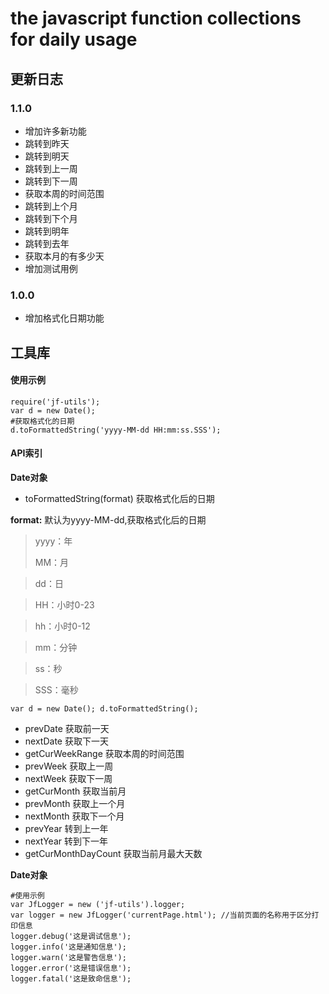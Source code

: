 # the javascript function collections for daily usage

## 更新日志

### 1.1.0

* 增加许多新功能
 * 跳转到昨天
 * 跳转到明天
 * 跳转到上一周
 * 跳转到下一周
 * 获取本周的时间范围
 * 跳转到上个月
 * 跳转到下个月
 * 跳转到明年
 * 跳转到去年
 * 获取本月的有多少天
* 增加测试用例

### 1.0.0

* 增加格式化日期功能

## 工具库

#### 使用示例

    require('jf-utils');
    var d = new Date();
    #获取格式化的日期
    d.toFormattedString('yyyy-MM-dd HH:mm:ss.SSS');

#### API索引

**Date对象**

* toFormattedString(format) 获取格式化后的日期

**format:** 默认为yyyy-MM-dd,获取格式化后的日期

>yyyy：年
>
>MM：月

>dd：日

>HH：小时0-23

>hh：小时0-12

>mm：分钟

>ss：秒

>SSS：毫秒

``var d = new Date();
d.toFormattedString();``

* prevDate 获取前一天
* nextDate 获取下一天
* getCurWeekRange 获取本周的时间范围
* prevWeek 获取上一周
* nextWeek 获取下一周
* getCurMonth 获取当前月
* prevMonth 获取上一个月
* nextMonth 获取下一个月
* prevYear 转到上一年
* nextYear 转到下一年
* getCurMonthDayCount 获取当前月最大天数

**Date对象**

    #使用示例
    var JfLogger = new ('jf-utils').logger;
    var logger = new JfLogger('currentPage.html'); //当前页面的名称用于区分打印信息
    logger.debug('这是调试信息');
    logger.info('这是通知信息');
    logger.warn('这是警告信息');
    logger.error('这是错误信息');
    logger.fatal('这是致命信息');